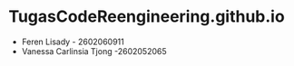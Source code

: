 # TugasCodeReengineering.github.io


- Feren Lisady - 2602060911
- Vanessa Carlinsia Tjong -2602052065
